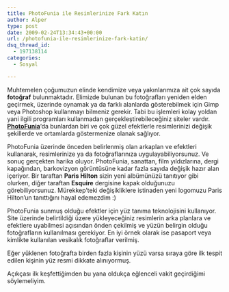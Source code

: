 ```yaml
---
title: PhotoFunia ile Resimlerinize Fark Katın
author: Alper
type: post
date: 2009-02-24T13:34:43+00:00
url: /photofunia-ile-resimlerinize-fark-katin/
dsq_thread_id:
  - 197138114
categories:
  - Sosyal

---
```

Muhtemelen çoğumuzun elinde kendimize veya yakınlarımıza ait çok sayıda **fotoğraf** bulunmaktadır. Elimizde bulunan bu fotoğrafları yeniden elden geçirmek, üzerinde oynamak ya da farklı alanlarda gösterebilmek için Gimp veya Photoshop kullanmayı bilmeniz gerekir. Tabi bu işlemleri kolay yoldan yani ilgili programları kullanmadan gerçekleştirebileceğiniz siteler vardır. **[PhotoFunia][1]**&#8216;da bunlardan biri ve çok güzel efektlerle resimlerinizi değişik şekillerde ve ortamlarda göstermenize olanak sağlıyor. <!--more-->

[][2]PhotoFunia üzerinde önceden belirlenmiş olan arkaplan ve efektleri kullanarak, resimlerinize ya da fotoğraflarınıza uygulayabiliyorsunuz. Ve sonuç gerçekten harika oluyor. PhotoFunia, sanattan, film yıldızlarına, dergi kapağından, barkovizyon görüntüsüne kadar fazla sayıda değişik hazır alan içeriyor. Bir taraftan **Paris Hilton** sizin yeni albümünüzü tanıtıyor gibi olurken, diğer taraftan **Esquire** dergisine kapak olduğunuzu görebiliyorsunuz. Mürekkep&#8217;teki değişikliklere istinaden yeni logomuzu Paris Hilton&#8217;un tanıttığını hayal edemezdim :)

PhotoFunia sunmuş olduğu efektler için yüz tanıma teknolojisini kullanıyor. Site üzerinde belirtildiği üzere yükleyeceğiniz resimlerin arka planlara ve efektlere uyabilmesi açısından önden çekilmiş ve yüzün belirgin olduğu fotoğrafların kullanılması gerekiyor. En iyi örnek olarak ise pasaport veya kimlikte kullanılan vesikalık fotoğraflar verilmiş. 

Eğer yüklenen fotoğrafta birden fazla kişinin yüzü varsa sıraya göre ilk tespit edilen kişinin yüz resmi dikkate alınıyormuş. 

Açıkçası ilk keşfettiğimden bu yana oldukça eğlenceli vakit geçirdiğimi söylemeliyim.

 [1]: http://www.photofunia.com/
 [2]: http://www.photofunia.com